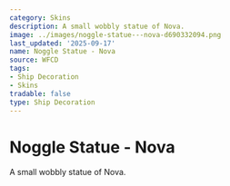 ```yaml
---
category: Skins
description: A small wobbly statue of Nova.
image: ../images/noggle-statue---nova-d690332094.png
last_updated: '2025-09-17'
name: Noggle Statue - Nova
source: WFCD
tags:
- Ship Decoration
- Skins
tradable: false
type: Ship Decoration
---
```


# Noggle Statue - Nova

A small wobbly statue of Nova.

